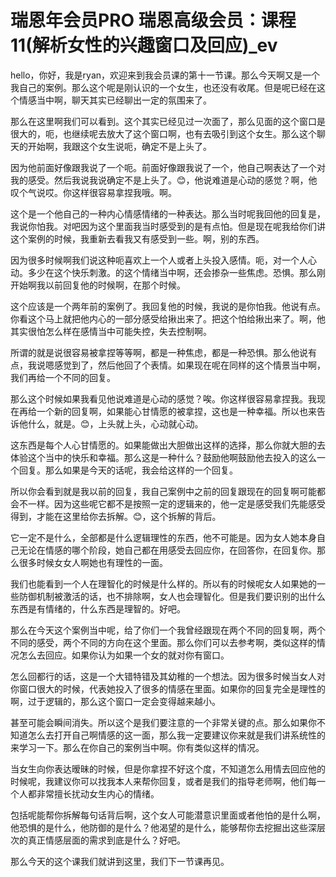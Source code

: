 # 瑞恩年会员PRO 瑞恩高级会员：课程11(解析女性的兴趣窗口及回应)_ev

hello，你好，我是ryan，欢迎来到我会员课的第十一节课。那么今天啊又是一个我自己的案例。那么这个呢是刚认识的一个女生，也还没有收尾。但是呢已经在这个情感当中啊，聊天其实已经聊出一定的氛围来了。

那么在这里啊我们可以看到。这个其实已经见过一次面了，那么见面的这个窗口是很大的，呃，也继续呢去放大了这个窗口啊，也有去吸引到这个女生。那么这个聊天的开始啊，我跟这个女生说呃，确定不是上头了。

因为他前面好像跟我说了一个呃。前面好像跟我说了一个，他自己啊表达了一个对我的感受。然后我说我说确定不是上头了。😊，他说难道是心动的感觉？啊，他叹个气说哎。你这样很容易拿捏我哦。啊。

这个是一个他自己的一种内心情感情绪的一种表达。那么当时呢我回他的回复是，我说你怕我。对吧因为这个里面我当时感受到的是有点怕。但是现在呢我给你们讲这个案例的时候，我重新去看我又有感受到一些。啊，别的东西。

因为很多时候啊我们说这种呃喜欢上一个人或者上头投入感情。呃，对一个人心动。多少在这个快乐刺激。的这个情绪当中啊，还会掺杂一些焦虑。恐惧。那么刚开始啊我以前回复他的时候啊，在那个时候。

这个应该是一个两年前的案例了。我回复他的时候，我说的是你怕我。他说有点。你看这个马上就把他内心的一部分感受给揪出来了。把这个怕给揪出来了。啊，他其实很怕怎么样在感情当中可能失控，失去控制啊。

所谓的就是说很容易被拿捏等等啊，都是一种焦虑，都是一种恐惧。那么他说有点，我说嗯感觉到了，然后他回了个表情。如果现在呢在同样的这个情景当中啊，我们再给一个不同的回复。

那么这个时候如果我看见他说难道是心动的感觉？唉。你这样很容易拿捏我。我现在再给一个新的回复啊，如果能心甘情愿的被拿捏，这也是一种幸福。所以也来告诉他什么，就是。😊，上头就上头，心动就心动。

这东西是每个人心甘情愿的。如果能做出大胆做出这样的选择，那么你就大胆的去体验这个当中的快乐和幸福。那么这是一种什么？鼓励他啊鼓励他去投入的这么一个回复。那么如果是今天的话呢，我会给这样的一个回复。

所以你会看到就是我以前的回复，我自己案例中之前的回复跟现在的回复啊可能都会不一样。因为这些呢它都不是按照一定的逻辑来的，他一定是感受我们先能感受得到，才能在这里给你去拆解。😊，这个拆解的背后。

它一定不是什么，全部都是什么逻辑理性的东西，他不可能是。因为女人她本身自己无论在情感的哪个阶段，她自己都在用感受去回应你，在回答你，在回复你。那么很多时候女女人啊她也有理性的一面。

我们也能看到一个人在理智化的时候是什么样的。所以有的时候呢女人如果她的一些防御机制被激活的话，也不排除啊，女人也会理智化。但是我们要识别的出什么东西是有情绪的，什么东西是理智的。好吧。

那么在今天这个案例当中呢，给了你们一个我曾经跟现在两个不同的回复啊，两个不同的感受，两个不同的方向在这个里面。那么你们可以去参考啊，类似这样的情况怎么去回应。如果你认为如果一个女的就对你有窗口。

怎么回都行的话，这是一个大错特错及其幼稚的一个想法。因为很多时候当女人对你窗口很大的时候，代表她投入了很多的情感在里面。如果你的回复完全是理性的啊，过于逻辑的，那么这个窗口一定会变得越来越小。

甚至可能会瞬间消失。所以这个是我们要注意的一个非常关键的点。那么如果你不知道怎么去打开自己啊情感的这一面，那么我一定要建议你来就是我们讲系统性的来学习一下。那么在你自己的案例当中啊。你有类似这样的情况。

当女生向你表达暧昧的时候，但是你拿捏不好这个度，不知道怎么用情去回应他的时候呢，我建议你可以找我本人来帮你回复，或者是我们的指导老师啊，他们每一个人都非常擅长扰动女生内心的情绪。

包括呢能帮你拆解每句话背后啊，这个女人可能潜意识里面或者他怕的是什么啊，他恐惧的是什么，他防御的是什么？他渴望的是什么，能够帮你去挖掘出这些深层次的真正情感层面的需求到底是什么？好吧。

那么今天的这个课我们就讲到这里，我们下一节课再见。